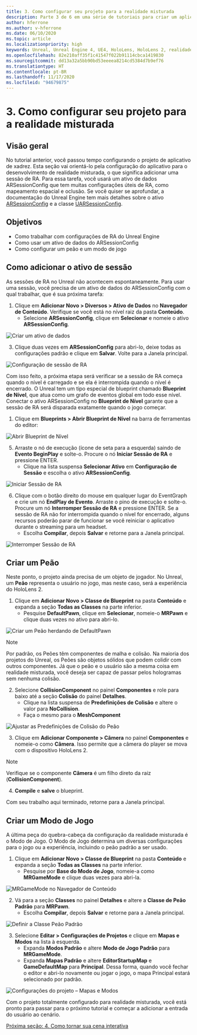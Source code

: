 ```yaml
---
title: 3. Como configurar seu projeto para a realidade misturada
description: Parte 3 de 6 em uma série de tutoriais para criar um aplicativo de xadrez simples usando o Unreal Engine 4 e o plug-in Ferramentas de UX do Kit de Ferramentas de Realidade Misturada
author: hferrone
ms.author: v-hferrone
ms.date: 06/10/2020
ms.topic: article
ms.localizationpriority: high
keywords: Unreal, Unreal Engine 4, UE4, HoloLens, HoloLens 2, realidade misturada, tutorial, introdução, mrtk, uxt, Ferramentas de UX, documentação, headset de realidade misturada, headset do windows mixed reality, headset de realidade virtual
ms.openlocfilehash: 82e210aff35f1c41547f022b91114cbca1419830
ms.sourcegitcommit: dd13a32a5bb90bd53eeeea8214cd5384d7b9ef76
ms.translationtype: HT
ms.contentlocale: pt-BR
ms.lasthandoff: 11/17/2020
ms.locfileid: "94679875"
---
```

# <a name="3-setting-up-your-project-for-mixed-reality"></a>3. Como configurar seu projeto para a realidade misturada

## <a name="overview"></a>Visão geral

No tutorial anterior, você passou tempo configurando o projeto de aplicativo de xadrez. Esta seção vai orientá-lo pela configuração do aplicativo para o desenvolvimento de realidade misturada, o que significa adicionar uma sessão de RA. Para essa tarefa, você usará um ativo de dados ARSessionConfig que tem muitas configurações úteis de RA, como mapeamento espacial e oclusão. Se você quiser se aprofundar, a documentação do Unreal Engine tem mais detalhes sobre o ativo [ARSessionConfig](https://docs.unrealengine.com/en-US/PythonAPI/class/ARSessionConfig.html) e a classe [UARSessionConfig](https://docs.unrealengine.com/en-US/API/Runtime/AugmentedReality/UARSessionConfig/index.html).

## <a name="objectives"></a>Objetivos
* Como trabalhar com configurações de RA do Unreal Engine 
* Como usar um ativo de dados do ARSessionConfig
* Como configurar um peão e um modo de jogo

## <a name="adding-the-session-asset"></a>Como adicionar o ativo de sessão
As sessões de RA no Unreal não acontecem espontaneamente. Para usar uma sessão, você precisa de um ativo de dados do ARSessionConfig com o qual trabalhar, que é sua próxima tarefa:

1. Clique em **Adicionar Novo > Diversos > Ativo de Dados** no **Navegador de Conteúdo**. Verifique se você está no nível raiz da pasta **Conteúdo**. 
    * Selecione **ARSessionConfig**, clique em **Selecionar** e nomeie o ativo **ARSessionConfig**.

![Criar um ativo de dados](images/unreal-uxt/3-createasset.PNG)

3. Clique duas vezes em **ARSessionConfig** para abri-lo, deixe todas as configurações padrão e clique em **Salvar**. Volte para a Janela principal. 

![Configuração de sessão de RA](images/unreal-uxt/3-arsessionconfig.PNG)

Com isso feito, a próxima etapa será verificar se a sessão de RA começa quando o nível é carregado e se ela é interrompida quando o nível é encerrado. O Unreal tem um tipo especial de blueprint chamado **Blueprint de Nível**, que atua como um grafo de eventos global em todo esse nível. Conectar o ativo ARSessionConfig no **Blueprint de Nível** garante que a sessão de RA será disparada exatamente quando o jogo começar.

1. Clique em **Blueprints > Abrir Blueprint de Nível** na barra de ferramentas do editor: 

![Abrir Blueprint de Nível](images/unreal-uxt/3-level-blueprint.PNG)

5. Arraste o nó de execução (ícone de seta para a esquerda) saindo de **Evento BeginPlay** e solte-o. Procure o nó **Iniciar Sessão de RA** e pressione ENTER.  
    * Clique na lista suspensa **Selecionar Ativo** em **Configuração de Sessão** e escolha o ativo **ARSessionConfig**. 

![Iniciar Sessão de RA](images/unreal-uxt/3-start-ar-session.PNG)

6. Clique com o botão direito do mouse em qualquer lugar do EventGraph e crie um nó **EndPlay de Evento**. Arraste o pino de execução e solte-o. Procure um nó **Interromper Sessão de RA** e pressione ENTER. Se a sessão de RA não for interrompida quando o nível for encerrado, alguns recursos poderão parar de funcionar se você reiniciar o aplicativo durante o streaming para um headset. 
    * Escolha **Compilar**, depois **Salvar** e retorne para a Janela principal.

![Interromper Sessão de RA](images/unreal-uxt/3-stoparsession.PNG)

## <a name="create-a-pawn"></a>Criar um Peão
Neste ponto, o projeto ainda precisa de um objeto de jogador. No Unreal, um **Peão** representa o usuário no jogo, mas neste caso, será a experiência do HoloLens 2.

1. Clique em **Adicionar Novo > Classe de Blueprint** na pasta **Conteúdo** e expanda a seção **Todas as Classes** na parte inferior. 
    * Pesquise **DefaultPawn**, clique em **Selecionar**, nomeie-o **MRPawn** e clique duas vezes no ativo para abri-lo. 

![Criar um Peão herdando de DefaultPawn](images/unreal-uxt/3-defaultpawn.PNG)

> [!NOTE]
> Por padrão, os Peões têm componentes de malha e colisão. Na maioria dos projetos do Unreal, os Peões são objetos sólidos que podem colidir com outros componentes. Já que o peão e o usuário são a mesma coisa em realidade misturada, você deseja ser capaz de passar pelos hologramas sem nenhuma colisão. 

2. Selecione **CollisionComponent** no painel **Componentes** e role para baixo até a seção **Colisão** do painel **Detalhes**. 
    * Clique na lista suspensa de **Predefinições de Colisão** e altere o valor para **NoCollision**. 
    * Faça o mesmo para o **MeshComponent**

![Ajustar as Predefinições de Colisão do Peão](images/unreal-uxt/3-nocollision.PNG)

3. Clique em **Adicionar Componente > Câmera** no painel **Componentes** e nomeie-o como **Câmera**. Isso permite que a câmera do player se mova com o dispositivo HoloLens 2.

> [!NOTE]
> Verifique se o componente **Câmera** é um filho direto da raiz (**CollisionComponent**).

4. **Compile** e **salve** o blueprint.

Com seu trabalho aqui terminado, retorne para a Janela principal.

## <a name="create-a-game-mode"></a>Criar um Modo de Jogo
A última peça do quebra-cabeça da configuração da realidade misturada é o Modo de Jogo. O Modo de Jogo determina um diversas configurações para o jogo ou a experiência, incluindo o peão padrão a ser usado.

1.  Clique em **Adicionar Novo > Classe de Blueprint** na pasta **Conteúdo** e expanda a seção **Todas as Classes** na parte inferior. 
    * Pesquise por **Base do Modo de Jogo**, nomeie-a como **MRGameMode** e clique duas vezes para abri-la. 

![MRGameMode no Navegador de Conteúdo](images/unreal-uxt/3-gamemode.PNG)

2.  Vá para a seção **Classes** no painel **Detalhes** e altere a **Classe de Peão Padrão** para **MRPawn**. 
    * Escolha **Compilar**, depois **Salvar** e retorne para a Janela principal. 

![Definir a Classe Peão Padrão](images/unreal-uxt/3-setpawn.PNG)

3.  Selecione **Editar > Configurações de Projetos** e clique em **Mapas e Modos** na lista à esquerda. 
    * Expanda **Modos Padrão** e altere **Modo de Jogo Padrão** para **MRGameMode**. 
    * Expanda **Mapas Padrão** e altere **EditorStartupMap** e **GameDefaultMap** para **Principal**. Dessa forma, quando você fechar o editor e abri-lo novamente ou jogar o jogo, o mapa Principal estará selecionado por padrão.

![Configurações do projeto – Mapas e Modos](images/unreal-uxt/3-mapsandmodes.PNG)

Com o projeto totalmente configurado para realidade misturada, você está pronto para passar para o próximo tutorial e começar a adicionar a entrada do usuário ao cenário. 

[Próxima seção: 4. Como tornar sua cena interativa](unreal-uxt-ch4.md)
